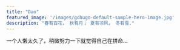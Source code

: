 ```yaml
---
title: "Dao"
featured_image: '/images/gohugo-default-sample-hero-image.jpg'
description: "春有百花， 秋有月； 夏有凉风， 冬有雪."
---
```

一个人懒太久了，稍微努力一下就觉得自己在拼命...
